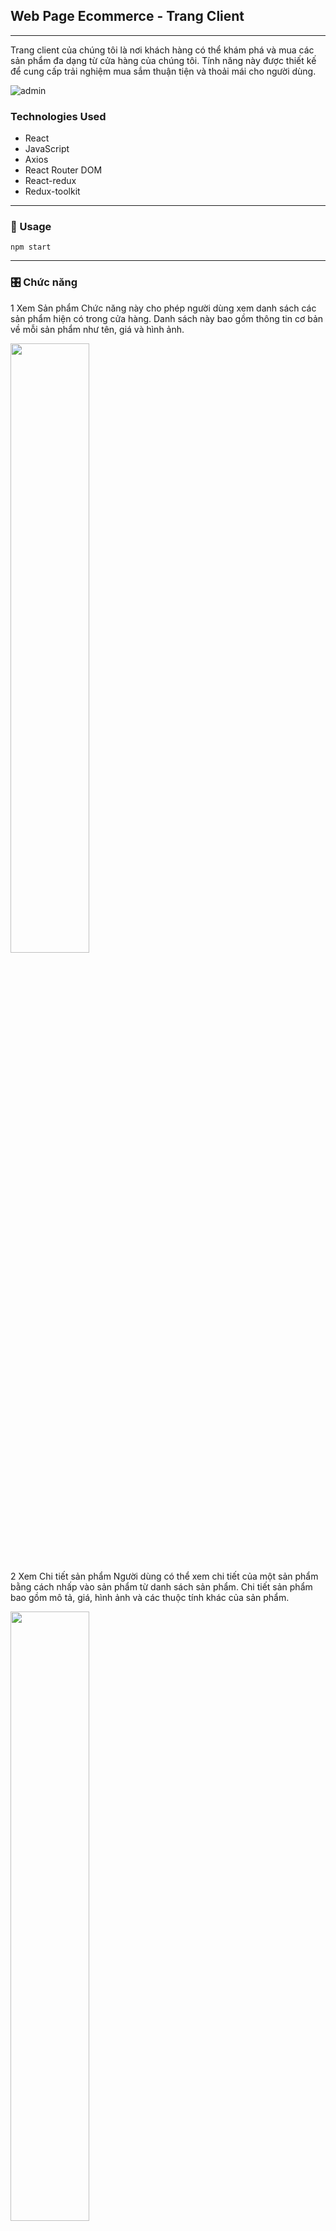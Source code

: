 ## Web Page Ecommerce - Trang Client

---

Trang client của chúng tôi là nơi khách hàng có thể khám phá và mua các sản phẩm đa dạng từ cửa hàng của chúng tôi. Tính năng này được thiết kế để cung cấp trải nghiệm mua sắm thuận tiện và thoải mái cho người dùng.

<img src="https://i.imgur.com/WwFCvQa.png" alt="admin"/>

### Technologies Used

- React
- JavaScript
- Axios
- React Router DOM
- React-redux
- Redux-toolkit

---

### 🚀 Usage

    npm start

---

### 🎛️ Chức năng

1 Xem Sản phẩm
Chức năng này cho phép người dùng xem danh sách các sản phẩm hiện có trong cửa hàng. Danh sách này bao gồm thông tin cơ bản về mỗi sản phẩm như tên, giá và hình ảnh.

<img src="https://i.imgur.com/fwxQZjy.png" width="50%"/>

2 Xem Chi tiết sản phẩm
Người dùng có thể xem chi tiết của một sản phẩm bằng cách nhấp vào sản phẩm từ danh sách sản phẩm. Chi tiết sản phẩm bao gồm mô tả, giá, hình ảnh và các thuộc tính khác của sản phẩm.

<img src="https://i.imgur.com/EbD3D65.png" width="50%"/>

3 Thêm vào giỏ hàng
Chức năng này cho phép người dùng thêm sản phẩm vào giỏ hàng của họ từ trang chi tiết sản phẩm hoặc từ danh sách sản phẩm.

4 Xem Giỏ hàng
Người dùng có thể xem các sản phẩm đã thêm vào giỏ hàng của họ. Danh sách giỏ hàng bao gồm thông tin về mỗi sản phẩm, số lượng và tổng giá của giỏ hàng.

5 Thanh toán
Người dùng có thể tiến hành thanh toán các sản phẩm trong giỏ hàng của họ bằng cách điền thông tin thanh toán và gửi đơn hàng.

6 Chat với admin
Người dùng có thể gửi message đến bộ phận tư vấn bán hàng để hỏi thêm về sản phẩm

---

### 🛠️Cài đặt và triển khai

```c
npm install
```

- Đảm bảo rằng bạn đã cài đặt và cấu hình đầy đủ môi trường để triển khai trang client.
- Clone repo từ kho lưu trữ.
- Thực hiện các cấu hình cần thiết cho trang client theo nhu cầu của bạn.
- Triển khai ứng dụng trên môi trường của bạn và kiểm tra chức năng.

---

### Tác giả

Phạm Đình Thắng

---

### Lời kết

Trang client Ecommerce của chúng tôi là cánh cửa mở ra thế giới sản phẩm đa dạng và phong phú từ cửa hàng của chúng tôi. Chúng tôi hy vọng rằng trải nghiệm mua sắm trên trang của chúng tôi sẽ mang lại sự hài lòng và tiện ích tối đa cho khách hàng của chúng tôi. Hãy tham gia cùng chúng tôi trên hành trình mua sắm trực tuyến đầy thú vị này!
